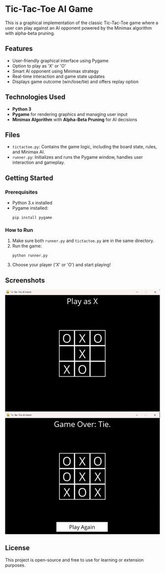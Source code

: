 
# Tic-Tac-Toe AI Game

This is a graphical implementation of the classic Tic-Tac-Toe game where a user can play against an AI opponent powered by the Minimax algorithm with alpha-beta pruning.

## Features

- User-friendly graphical interface using Pygame
- Option to play as 'X' or 'O'
- Smart AI opponent using Minimax strategy
- Real-time interaction and game state updates
- Displays game outcome (win/lose/tie) and offers replay option

## Technologies Used

- **Python 3**
- **Pygame** for rendering graphics and managing user input
- **Minimax Algorithm** with **Alpha-Beta Pruning** for AI decisions

## Files

- `tictactoe.py`: Contains the game logic, including the board state, rules, and Minimax AI.
- `runner.py`: Initializes and runs the Pygame window, handles user interaction and gameplay.

## Getting Started

### Prerequisites

- Python 3.x installed
- Pygame installed:  
  ```
  pip install pygame
  ```

### How to Run

1. Make sure both `runner.py` and `tictactoe.py` are in the same directory.
2. Run the game:
   ```
   python runner.py
   ```
3. Choose your player ('X' or 'O') and start playing!

## Screenshots

![Game Screenshot](screenshot1.png)
![Game Screenshot](screenshot2.png)

## License

This project is open-source and free to use for learning or extension purposes.
